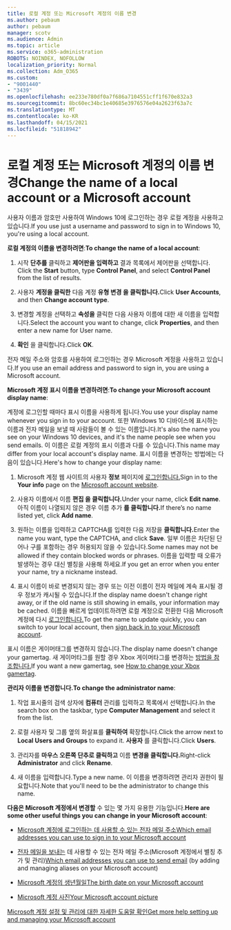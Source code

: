 ```yaml
---
title: 로컬 계정 또는 Microsoft 계정의 이름 변경
ms.author: pebaum
author: pebaum
manager: scotv
ms.audience: Admin
ms.topic: article
ms.service: o365-administration
ROBOTS: NOINDEX, NOFOLLOW
localization_priority: Normal
ms.collection: Adm_O365
ms.custom:
- "9001440"
- "3439"
ms.openlocfilehash: ee233e780df0a7f686a7104551cff1f670e832a3
ms.sourcegitcommit: 8bc60ec34bc1e40685e3976576e04a2623f63a7c
ms.translationtype: MT
ms.contentlocale: ko-KR
ms.lasthandoff: 04/15/2021
ms.locfileid: "51818942"
---
```

# <a name="change-the-name-of-a-local-account-or-a-microsoft-account"></a><span data-ttu-id="6fac1-102">로컬 계정 또는 Microsoft 계정의 이름 변경</span><span class="sxs-lookup"><span data-stu-id="6fac1-102">Change the name of a local account or a Microsoft account</span></span>

<span data-ttu-id="6fac1-103">사용자 이름과 암호만 사용하여 Windows 10에 로그인하는 경우 로컬 계정을 사용하고 있습니다.</span><span class="sxs-lookup"><span data-stu-id="6fac1-103">If you use just a username and password to sign in to Windows 10, you're using a local account.</span></span> 

<span data-ttu-id="6fac1-104">**로컬 계정의 이름을 변경하려면**:</span><span class="sxs-lookup"><span data-stu-id="6fac1-104">**To change the name of a local account**:</span></span>

1. <span data-ttu-id="6fac1-105">시작 **단추를** 클릭하고 **제어판을 입력하고** 결과 목록에서 제어판을 선택합니다. </span><span class="sxs-lookup"><span data-stu-id="6fac1-105">Click the **Start** button, type **Control Panel**, and select **Control Panel** from the list of results.</span></span>

2. <span data-ttu-id="6fac1-106">사용자 **계정을 클릭한** 다음 계정 **유형 변경 을 클릭합니다.**</span><span class="sxs-lookup"><span data-stu-id="6fac1-106">Click **User Accounts**, and then **Change account type**.</span></span>

3. <span data-ttu-id="6fac1-107">변경할 계정을 선택하고 **속성을** 클릭한 다음 사용자 이름에 대한 새 이름을 입력합니다.</span><span class="sxs-lookup"><span data-stu-id="6fac1-107">Select the account you want to change, click **Properties**, and then enter a new name for User name.</span></span>

4. <span data-ttu-id="6fac1-108">**확인** 을 클릭합니다.</span><span class="sxs-lookup"><span data-stu-id="6fac1-108">Click **OK**.</span></span>

<span data-ttu-id="6fac1-109">전자 메일 주소와 암호를 사용하여 로그인하는 경우 Microsoft 계정을 사용하고 있습니다.</span><span class="sxs-lookup"><span data-stu-id="6fac1-109">If you use an email address and password to sign in, you are using a Microsoft account.</span></span>

<span data-ttu-id="6fac1-110">**Microsoft 계정 표시 이름을 변경하려면**:</span><span class="sxs-lookup"><span data-stu-id="6fac1-110">**To change your Microsoft account display name**:</span></span>

<span data-ttu-id="6fac1-111">계정에 로그인할 때마다 표시 이름을 사용하게 됩니다.</span><span class="sxs-lookup"><span data-stu-id="6fac1-111">You use your display name whenever you sign in to your account.</span></span> <span data-ttu-id="6fac1-112">또한 Windows 10 디바이스에 표시하는 이름과 전자 메일을 보낼 때 사람들이 볼 수 있는 이름입니다.</span><span class="sxs-lookup"><span data-stu-id="6fac1-112">It's also the name you see on your Windows 10 devices, and it's the name people see when you send emails.</span></span> <span data-ttu-id="6fac1-113">이 이름은 로컬 계정의 표시 이름과 다를 수 있습니다.</span><span class="sxs-lookup"><span data-stu-id="6fac1-113">This name may differ from your local account's display name.</span></span> <span data-ttu-id="6fac1-114">표시 이름을 변경하는 방법에는 다음이 있습니다.</span><span class="sxs-lookup"><span data-stu-id="6fac1-114">Here's how to change your display name:</span></span>

1. <span data-ttu-id="6fac1-115">Microsoft 계정 웹 사이트의 사용자 **정보** 페이지에 [로그인합니다.](https://account.microsoft.com/)</span><span class="sxs-lookup"><span data-stu-id="6fac1-115">Sign in to the **Your info** page on the [Microsoft account website](https://account.microsoft.com/).</span></span>

2. <span data-ttu-id="6fac1-116">사용자 이름에서 이름 **편집 을 클릭합니다.**</span><span class="sxs-lookup"><span data-stu-id="6fac1-116">Under your name, click **Edit name**.</span></span> <span data-ttu-id="6fac1-117">아직 이름이 나열되지 않은 경우 이름 추가 **를 클릭합니다.**</span><span class="sxs-lookup"><span data-stu-id="6fac1-117">If there’s no name listed yet, click **Add name**.</span></span> 

3. <span data-ttu-id="6fac1-118">원하는 이름을 입력하고 CAPTCHA를 입력한 다음 저장을 **클릭합니다.**</span><span class="sxs-lookup"><span data-stu-id="6fac1-118">Enter the name you want, type the CAPTCHA, and click **Save**.</span></span> <span data-ttu-id="6fac1-119">일부 이름은 차단된 단어나 구를 포함하는 경우 허용되지 않을 수 있습니다.</span><span class="sxs-lookup"><span data-stu-id="6fac1-119">Some names may not be allowed if they contain blocked words or phrases.</span></span> <span data-ttu-id="6fac1-120">이름을 입력할 때 오류가 발생하는 경우 대신 별칭을 사용해 하세요.</span><span class="sxs-lookup"><span data-stu-id="6fac1-120">If you get an error when you enter your name, try a nickname instead.</span></span>

4. <span data-ttu-id="6fac1-121">표시 이름이 바로 변경되지 않는 경우 또는 이전 이름이 전자 메일에 계속 표시될 경우 정보가 캐시될 수 있습니다.</span><span class="sxs-lookup"><span data-stu-id="6fac1-121">If the display name doesn't change right away, or if the old name is still showing in emails, your information may be cached.</span></span> <span data-ttu-id="6fac1-122">이름을 빠르게 업데이트하려면 로컬 계정으로 전환한 다음 Microsoft 계정에 다시 [로그인합니다.](https://account.microsoft.com/)</span><span class="sxs-lookup"><span data-stu-id="6fac1-122">To get the name to update quickly, you can switch to your local account, then [sign back in to your Microsoft account](https://account.microsoft.com/).</span></span>

<span data-ttu-id="6fac1-123">표시 이름은 게이머태그를 변경하지 않습니다.</span><span class="sxs-lookup"><span data-stu-id="6fac1-123">The display name doesn't change your gamertag.</span></span> <span data-ttu-id="6fac1-124">새 게이머타그를 원할 경우 Xbox 게이머타그를 변경하는 [방법을 참조합니다.](https://support.xbox.com/id-ID/account-management/change-xbox-live-gamertag)</span><span class="sxs-lookup"><span data-stu-id="6fac1-124">If you want a new gamertag, see [How to change your Xbox gamertag](https://support.xbox.com/id-ID/account-management/change-xbox-live-gamertag).</span></span>

<span data-ttu-id="6fac1-125">**관리자 이름을 변경합니다.**</span><span class="sxs-lookup"><span data-stu-id="6fac1-125">**To change the administrator name**:</span></span>

1. <span data-ttu-id="6fac1-126">작업 표시줄의 검색 상자에 **컴퓨터** 관리를 입력하고 목록에서 선택합니다.</span><span class="sxs-lookup"><span data-stu-id="6fac1-126">In the search box on the taskbar, type **Computer Management** and select it from the list.</span></span>

2. <span data-ttu-id="6fac1-127">로컬 사용자 및 그룹 옆의 화살표를 **클릭하여** 확장합니다.</span><span class="sxs-lookup"><span data-stu-id="6fac1-127">Click the arrow next to **Local Users and Groups** to expand it.</span></span> <span data-ttu-id="6fac1-128">**사용자** 를 클릭합니다.</span><span class="sxs-lookup"><span data-stu-id="6fac1-128">Click **Users**.</span></span>

3. <span data-ttu-id="6fac1-129">관리자를 **마우스 오른쪽 단추로 클릭하고** 이름 **변경을 클릭합니다.**</span><span class="sxs-lookup"><span data-stu-id="6fac1-129">Right-click **Administrator** and click **Rename**.</span></span>

4. <span data-ttu-id="6fac1-130">새 이름을 입력합니다.</span><span class="sxs-lookup"><span data-stu-id="6fac1-130">Type a new name.</span></span> <span data-ttu-id="6fac1-131">이 이름을 변경하려면 관리자 권한이 필요합니다.</span><span class="sxs-lookup"><span data-stu-id="6fac1-131">Note that you'll need to be the administrator to change this name.</span></span>

<span data-ttu-id="6fac1-132">**다음은 Microsoft 계정에서 변경할** 수 있는 몇 가지 유용한 기능입니다.</span><span class="sxs-lookup"><span data-stu-id="6fac1-132">**Here are some other useful things you can change in your Microsoft account**:</span></span>

- [<span data-ttu-id="6fac1-133">Microsoft 계정에 로그인하는 데 사용할 수 있는 전자 메일 주소</span><span class="sxs-lookup"><span data-stu-id="6fac1-133">Which email addresses you can use to sign in to your Microsoft account</span></span>](https://support.microsoft.com/help/4026162)

- <span data-ttu-id="6fac1-134">[전자 메일을 보내는](https://support.microsoft.com/help/12407) 데 사용할 수 있는 전자 메일 주소(Microsoft 계정에서 별칭 추가 및 관리)</span><span class="sxs-lookup"><span data-stu-id="6fac1-134">[Which email addresses you can use to send email](https://support.microsoft.com/help/12407) (by adding and managing aliases on your Microsoft account)</span></span>

- [<span data-ttu-id="6fac1-135">Microsoft 계정의 생년월일</span><span class="sxs-lookup"><span data-stu-id="6fac1-135">The birth date on your Microsoft account</span></span>](https://support.microsoft.com/help/12411)

- [<span data-ttu-id="6fac1-136">Microsoft 계정 사진</span><span class="sxs-lookup"><span data-stu-id="6fac1-136">Your Microsoft account picture</span></span>](https://support.microsoft.com/help/4026790)

[<span data-ttu-id="6fac1-137">Microsoft 계정 설정 및 관리에 대한 자세한 도움말 확인</span><span class="sxs-lookup"><span data-stu-id="6fac1-137">Get more help setting up and managing your Microsoft account</span></span>](https://support.microsoft.com/hub/4294457/microsoft-account-help#manage-account)